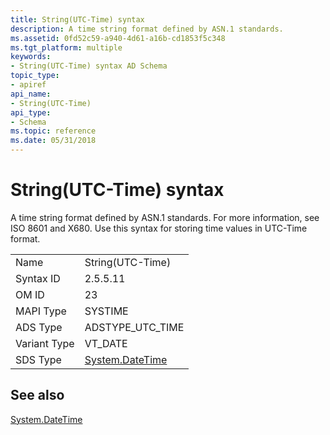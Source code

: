 ```yaml
---
title: String(UTC-Time) syntax
description: A time string format defined by ASN.1 standards.
ms.assetid: 0fd52c59-a940-4d61-a16b-cd1853f5c348
ms.tgt_platform: multiple
keywords:
- String(UTC-Time) syntax AD Schema
topic_type:
- apiref
api_name:
- String(UTC-Time)
api_type:
- Schema
ms.topic: reference
ms.date: 05/31/2018
---
```


# String(UTC-Time) syntax

A time string format defined by ASN.1 standards. For more information, see ISO 8601 and X680. Use this syntax for storing time values in UTC-Time format.



|              |                                                                            |
|--------------|----------------------------------------------------------------------------|
| Name         | String(UTC-Time)                                                           |
| Syntax ID    | 2.5.5.11                                                                   |
| OM ID        | 23                                                                         |
| MAPI Type    | SYSTIME                                                                    |
| ADS Type     | ADSTYPE\_UTC\_TIME                                                         |
| Variant Type | VT\_DATE                                                                   |
| SDS Type     | [System.DateTime](https://docs.microsoft.com/dotnet/api/system.datetime?redirectedfrom=MSDN) |



## See also

<dl> <dt>

[System.DateTime](https://docs.microsoft.com/dotnet/api/system.datetime?redirectedfrom=MSDN)
</dt> </dl>

 

 




